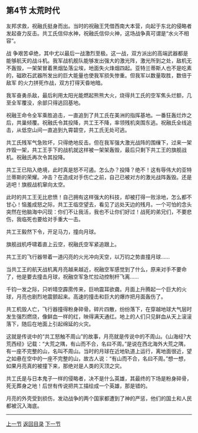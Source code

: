 ## 第4节 太荒时代

友邦求救，祝融氏挺身而出。当时的祝融王凭借西南大本营，向起于东北的侵略者发起奋力反击。共工氏信仰水神，祝融氏信仰火神，这场战争真可谓是“水火不相容”。

战 争艰苦卓绝，其中尤以最后一战激烈至极。这一战，双方派出的高端武器都是能够航天的战斗机。我军战机舰队能够发出强大的激光阵，激光所到之处，敌机无不轰毁，一架架冒着黑烟坠落尘埃，地面失火烽烟四起。亚特兰蒂斯人也不是吃素的，磁欧石武器所发出的巨大能量也使我军损失惨重。但我军以数量取胜，数倍于敌军 的火力拼死作战，双方打得天昏地暗。

我军奋勇杀敌，最后利用太阳光能燃起熊熊大火，烧得共工氏的空军焦头烂额，几至全军覆没，余部只得逃回基地。

祝融王命令全军乘胜追击，一直追到了共工氏在美洲的指挥基地。一番狂轰烂炸之后，共巢倾覆。祝融氏令其投降，共工王不降，率领残机突围东逃。祝融氏全线追击，从低空山间一直追到九霄碧空，共工氏无处可逃。

共工氏残军气急败坏，只得绝地反击。但在我军强大激光战阵的围缫下，过来一架炸毁一架，共工王手下的战机就这样被一架架轰毁，最后只剩下共工王的旗舰战机。祝融氏再次令其投降。

共工王已陷入绝境，此时真是怒不可遏。怎么办？投降？绝不！这有辱伟大的亚特兰蒂斯的荣耀。冲击？在造成对手伤亡之前，自己已被对方的激光战阵轰毁。还是逃吧！旗舰战机窜向太空。

此时的共工王无比悲愤！自己拥有这样强大的科技，却被打得一败涂地，怎么都不甘心！恼羞成怒之际，共工王临空望去，看见了远处天边的残月。一个可怕的念头突然在他脑海中闪现：你们不让我活，我也不让你们好过！战死的弟兄们，不要悲伤，我临死也要给对手重大一击。

共工王毅然下令，开足马力，撞向月球。

旗舰战机呼啸着直上云空，祝融氏空军紧追跟上。

共工王的飞行器带着一道闪亮的火光冲向天空，以万钧之势直撞月球……

当共工王的航天战机离月亮越来越近，祝融空军感觉到了什么，原来对手不要命了，他是要去撞击月球，祝融空军急忙拉动控制杆飞离……

千钧一发之际，只听晴空霹雳传来，巨响震耳欲聋。月面上升腾起一个巨大的火球，月亮也剧烈地震颤起来。高速的撞击和巨大的爆炸把月面轰伤了。

共工机毁人亡，飞行器撞得粉身碎骨。碎片四散，纷纷落下，在穿越地球大气层时发生强烈燃烧，像鲜血一样的红，映得满天通红。地上的人们只见鲜血从天上滚滚落下，随后在地面上引起绵延的火灾。

这就是传说中的“共工怒触不周山”的故事，月亮就是传说中的不周山。《山海经?大荒西经》记载：“大荒之隅，有山而不合，名曰不周。”是说在西北海外大荒之隅，有一座不完整的山，名叫不周山。当时的月球在近地轨道上运行，离地面很近，望之如悬在空中的一座不完整的山，故古人说：“有山而不合，名曰不周。”想一想，如果月亮真的被撞下来，那绝对是人类的灭顶之灾。

共工氏是与日本鬼子一样的侵略者，决不是什么英雄，其最终的下场是粉身碎骨，死无葬身之地！后世有传说把共工描绘成一个英雄，那是错的。

月亮的外壳受到损伤，发动战争的两个国家都遭到了神的严惩，他们的国土和人民都被沉入海底。

---

[上一节](myth3.md)	[返回目录](myth-index.md)	[下一节](myth5.md)

